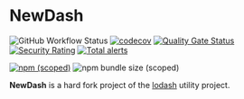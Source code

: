 # NewDash

![GitHub Workflow Status](https://img.shields.io/github/workflow/status/newdash/newdash/Github%20CI?label=Github%20CI)
[![codecov](https://codecov.io/gh/newdash/newdash/branch/master/graph/badge.svg)](https://codecov.io/gh/newdash/newdash)
[![Quality Gate Status](https://sonarcloud.io/api/project_badges/measure?project=newdash_newdash&metric=alert_status)](https://sonarcloud.io/dashboard?id=newdash_newdash)
[![Security Rating](https://sonarcloud.io/api/project_badges/measure?project=newdash_newdash&metric=security_rating)](https://sonarcloud.io/dashboard?id=newdash_newdash)
[![Total alerts](https://img.shields.io/lgtm/alerts/g/newdash/newdash.svg?logo=lgtm&logoWidth=18)](https://lgtm.com/projects/g/newdash/newdash/alerts/)

[![npm (scoped)](https://img.shields.io/npm/v/@newdash/newdash)](https://www.npmjs.com/package/@newdash/newdash)
![npm bundle size (scoped)](https://img.shields.io/bundlephobia/min/@newdash/newdash)

**NewDash** is a hard fork project of the [lodash](https://github.com/lodash/lodash) utility project.
